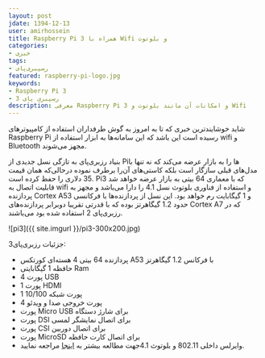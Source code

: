 ```yaml
---
layout: post
jdate: 1394-12-13
user: amirhossein
title: Raspberry Pi 3 همراه با Wifi و بلوتوث
categories:
- خبری
tags:
- رسپبری‌پای
featured: raspberry-pi-logo.jpg
keywords:
- Raspberry Pi 3
- رسپبری پای 3
description: معرفی Raspberry Pi 3 و امکانات آن مانند بلوتوث و Wifi
---
```


شاید خوشایندترین خبری که تا به امروز به گوش طرفداران استفاده از کامپیوترهای Raspberry Pi رسیده است این باشد که این سامانه‌ها به ابزار استفاده از wifi و Bluetooth مجهز می‌شوند.

بنیاد رزبری‌پای به تازگی نسل جدیدی از Piها را به بازار عرضه می‌کند که نه تنها با مدل‌های قبلی سازگار است بلکه کاستی‌های آن‌را برطرف نموده درحالی‌که همان قیمت 35 دلاری را حفظ کرده است. Pi3 که با معماری 64 بیتی به بازار عرضه خواهد شد قابلیت اتصال به wifi و استفاده از فناوری بلوتوث نسل 4.1 را دارا می‌باشد و مجهز به پردازنده Cortex A53 و 1 گیگابایت رم خواهد بود. این نسل از پردازنده‌ها با فرکانسی حدود 1.2 گیگاهرتز بوده که با قدرتی تقریبا دوبرابر پردازنده‌های Cortex A7 که در رزبری‌پای 2 استفاده شده بود می‌باشند.

![pi3]({{ site.imgurl }}/pi3-300x200.jpg)

جزئیات رزبری‌پای3:

*   پردازنده 64 بیتی 4 هسته‌ای کورتکس A53 با فرکانس 1.2 گیگاهرتز
*   حافظه 1 گیگابایتی Ram
*   4 پورت USB
*   1 پورت HDMI
*   1 پورت شبکه 10/100
*   4 پورت خروجی صدا و ویدئو
*   پورت Micro USB برای شارژ دستگاه
*   پورت DSI برای اتصال نمایشگر لمسی
*   پورت CSI برای اتصال دوربین
*   پورت MicroSD برای اتصال کارت حافظه
*   وایرلس داخلی 802.11 و بلوتوث 4.1جهت مطالعه بیشتر به [اینجا](https://www.raspberrypi.org/blog/raspberry-pi-3-on-sale/) مراجعه نمایید.
